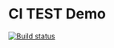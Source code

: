 # CI TEST Demo

[![Build status](https://ci.appveyor.com/api/projects/status/h3je0lut7hhpcpsi?svg=true)](https://ci.appveyor.com/project/Surik95/inheritance)